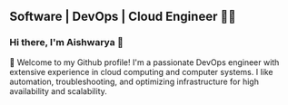 
## Software | DevOps | Cloud Engineer  👩‍💻

### Hi there, I'm Aishwarya 👋
🎯 Welcome to my Github profile! I'm a passionate DevOps engineer with extensive experience in cloud computing and computer systems. I like automation, troubleshooting, and optimizing infrastructure for high availability and scalability.

<!-- Proudly created with GPRM ( https://gprm.itsvg.in ) -->
